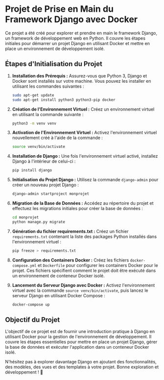 # Projet de Prise en Main du Framework Django avec Docker

Ce projet a été créé pour explorer et prendre en main le framework Django, un framework de développement web en Python. Il couvre les étapes initiales pour démarrer un projet Django en utilisant Docker et mettre en place un environnement de développement isolé.

## Étapes d'Initialisation du Projet

1. **Installation des Prérequis :** Assurez-vous que Python 3, Django et Docker sont installés sur votre machine. Vous pouvez les installer en utilisant les commandes suivantes :

   ```bash
   sudo apt-get update
   sudo apt-get install python3 python3-pip docker
   ```

2. **Création de l'Environnement Virtuel :** Créez un environnement virtuel en utilisant la commande suivante :

   ```bash
   python3 -m venv venv
   ```

3. **Activation de l'Environnement Virtuel :** Activez l'environnement virtuel nouvellement créé à l'aide de la commande :

   ```bash
   source venv/bin/activate
   ```

4. **Installation de Django :** Une fois l'environnement virtuel activé, installez Django à l'intérieur de celui-ci :

   ```bash
   pip install django
   ```

5. **Initialisation du Projet Django :** Utilisez la commande `django-admin` pour créer un nouveau projet Django :

   ```bash
   django-admin startproject monprojet
   ```

6. **Migration de la Base de Données :** Accédez au répertoire du projet et effectuez les migrations initiales pour créer la base de données :

   ```bash
   cd monprojet
   python manage.py migrate
   ```

7. **Génération du fichier requirements.txt :** Créez un fichier `requirements.txt` contenant la liste des packages Python installés dans l'environnement virtuel :

   ```bash
   pip freeze > requirements.txt
   ```

8. **Configuration des Containers Docker :** Créez les fichiers `docker-compose.yml` et `Dockerfile` pour configurer les containers Docker pour le projet. Ces fichiers spécifient comment le projet doit être exécuté dans un environnement de conteneur Docker isolé.

9. **Lancement du Serveur Django avec Docker :** Activez l'environnement virtuel avec la commande `source venv/bin/activate`, puis lancez le serveur Django en utilisant Docker Compose :
   ```bash
   docker-compose up
   ```

## Objectif du Projet

L'objectif de ce projet est de fournir une introduction pratique à Django en utilisant Docker pour la gestion de l'environnement de développement. Il couvre les étapes essentielles pour mettre en place un projet Django, gérer la base de données et exécuter l'application dans un conteneur Docker isolé.

N'hésitez pas à explorer davantage Django en ajoutant des fonctionnalités, des modèles, des vues et des templates à votre projet. Bonne exploration et développement ! 🚀
